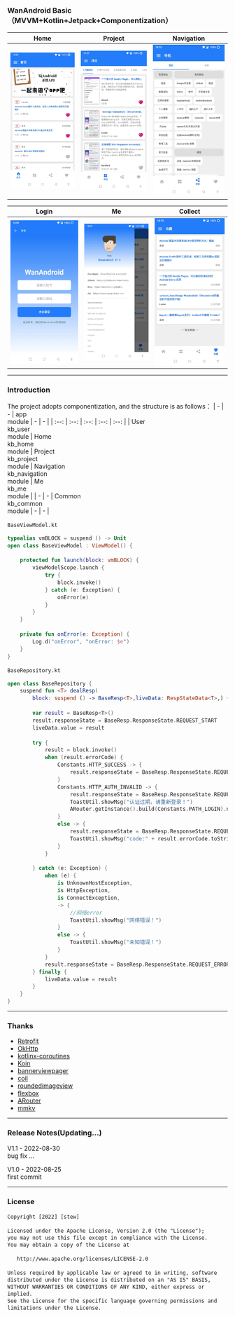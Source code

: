 ### WanAndroid Basic（MVVM+Kotlin+Jetpack+Componentization）

| Home | Project | Navigation |
| :--: | :--: | :--: |
| <img src="/github_imgs/w1.jpeg" width="256"/> | <img src="/github_imgs/w2.jpeg" width="256"/> | <img src="/github_imgs/w3.jpeg" width="256"/> |

| Login | Me | Collect |
| :--: | :--: | :--: |
| <img src="/github_imgs/w4.jpeg" width="256"/> | <img src="/github_imgs/w5.jpeg" width="256"/> | <img src="/github_imgs/w6.jpeg" width="256"/> |

---

### Introduction

The project adopts componentization, and the structure is as follows：
| - | - | app<br>module | - | - |
| :--: | :--: | :--: | :--: | :--: |
| User<br>kb_user<br>module | Home<br>kb_home<br>module | Project<br>kb_project<br>module | Navigation<br>kb_navigation<br>module | Me<br>kb_me<br>module |
| - | - | Common<br>kb_common<br>module | - | - |

`BaseViewModel.kt`
```kotlin
typealias vmBLOCK = suspend () -> Unit
open class BaseViewModel : ViewModel() {

    protected fun launch(block: vmBLOCK) {
        viewModelScope.launch {
            try {
                block.invoke()
            } catch (e: Exception) {
                onError(e)
            }
        }
    }
    
    private fun onError(e: Exception) {
        Log.d("onError", "onError: $e")
    }
}
```
`BaseRepository.kt`
```kotlin
open class BaseRepository {
    suspend fun <T> dealResp(
        block: suspend () -> BaseResp<T>,liveData: RespStateData<T>,) {

        var result = BaseResp<T>()
        result.responseState = BaseResp.ResponseState.REQUEST_START
        liveData.value = result

        try {
            result = block.invoke()
            when (result.errorCode) {
                Constants.HTTP_SUCCESS -> {
                    result.responseState = BaseResp.ResponseState.REQUEST_SUCCESS
                }
                Constants.HTTP_AUTH_INVALID -> {
                    result.responseState = BaseResp.ResponseState.REQUEST_FAILED
                    ToastUtil.showMsg("认证过期，请重新登录！")
                    ARouter.getInstance().build(Constants.PATH_LOGIN).navigation()
                }
                else -> {
                    result.responseState = BaseResp.ResponseState.REQUEST_FAILED
                    ToastUtil.showMsg("code:" + result.errorCode.toString() + " / msg:" + result.errorMsg)
                }
            }

        } catch (e: Exception) {
            when (e) {
                is UnknownHostException,
                is HttpException,
                is ConnectException,
                -> {
                    //网络error
                    ToastUtil.showMsg("网络错误！")
                }
                else -> {
                    ToastUtil.showMsg("未知错误！")
                }
            }
            result.responseState = BaseResp.ResponseState.REQUEST_ERROR
        } finally {
            liveData.value = result
        }
    }
}
```
---

### Thanks
* [Retrofit](https://github.com/square/retrofit)
* [OkHttp](https://github.com/square/okhttp)
* [kotlinx-coroutines](https://github.com/Kotlin/kotlinx.coroutines)
* [Koin](https://insert-koin.io/docs/quickstart/android-viewmodel)
* [bannerviewpager](https://github.com/zhpanvip/BannerViewPager)
* [coil](https://github.com/coil-kt/coil/)
* [roundedimageview](https://github.com/vinc3m1/RoundedImageView)
* [flexbox](https://github.com/google/flexbox-layout)
* [ARouter](https://github.com/alibaba/ARouter)
* [mmkv](https://github.com/Tencent/MMKV/)
---

### Release Notes(Updating...)

V1.1 - 2022-08-30<br>
bug fix ... 

V1.0 - 2022-08-25<br>
first commit

---

### License
```
Copyright [2022] [stew]

Licensed under the Apache License, Version 2.0 (the "License");
you may not use this file except in compliance with the License.
You may obtain a copy of the License at

   http://www.apache.org/licenses/LICENSE-2.0

Unless required by applicable law or agreed to in writing, software
distributed under the License is distributed on an "AS IS" BASIS,
WITHOUT WARRANTIES OR CONDITIONS OF ANY KIND, either express or implied.
See the License for the specific language governing permissions and
limitations under the License.
```
